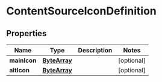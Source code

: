 # ContentSourceIconDefinition

## Properties
Name | Type | Description | Notes
------------ | ------------- | ------------- | -------------
**mainIcon** | [**ByteArray**](ByteArray.md) |  |  [optional]
**altIcon** | [**ByteArray**](ByteArray.md) |  |  [optional]
